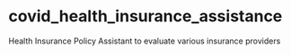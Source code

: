 # covid_health_insurance_assistance
Health Insurance Policy Assistant to evaluate various insurance providers
